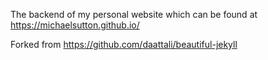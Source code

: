 The backend of my personal website which can be found at https://michaelsutton.github.io/

Forked from https://github.com/daattali/beautiful-jekyll
